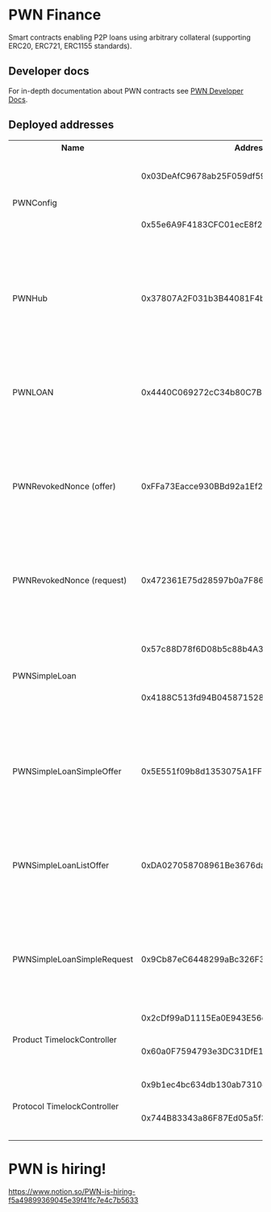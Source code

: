 # PWN Finance
Smart contracts enabling P2P loans using arbitrary collateral (supporting ERC20, ERC721, ERC1155 standards).

## Developer docs
For in-depth documentation about PWN contracts see [PWN Developer Docs](https://dev-docs.pwn.xyz/).

## Deployed addresses
<table>
	<tr><th>Name</th><th>Address</th><th>Chain</th></tr>
    <tr>
        <td rowspan=2>PWNConfig</td>
        <td>0x03DeAfC9678ab25F059df59Be3B20875018e1d46</td><td><a href="https://etherscan.io/address/0x03DeAfC9678ab25F059df59Be3B20875018e1d46">Ethereum</a> <a href="https://polygonscan.com/address/0x03DeAfC9678ab25F059df59Be3B20875018e1d46">Polygon</a> <a href="https://arbiscan.io/address/0x03DeAfC9678ab25F059df59Be3B20875018e1d46">Arbitrum</a> <a href="https://goerli.etherscan.io/address/0x03DeAfC9678ab25F059df59Be3B20875018e1d46">Goerli</a></td>
    </tr>
    <tr>
        <td>0x55e6A9F4183CFC01ecE8f2258FC13b93e1B6c140</td><td><a href="https://optimistic.etherscan.io/address/0x55e6A9F4183CFC01ecE8f2258FC13b93e1B6c140">Optimism</a> <a href="https://basescan.org/address/0x55e6A9F4183CFC01ecE8f2258FC13b93e1B6c140">Base</a> <a href="https://cronoscan.com/address/0x55e6A9F4183CFC01ecE8f2258FC13b93e1B6c140">Cronos</a> <a href="https://explorer.mantle.xyz/address/0x55e6A9F4183CFC01ecE8f2258FC13b93e1B6c140">Mantle</a> <a href="https://sepolia.etherscan.io/address/0x55e6A9F4183CFC01ecE8f2258FC13b93e1B6c140">Sepolia</a></td>
    </tr>
    <tr>
        <td>PWNHub</td><td>0x37807A2F031b3B44081F4b21500E5D70EbaDAdd5</td><td><a href="https://etherscan.io/address/0x37807A2F031b3B44081F4b21500E5D70EbaDAdd5">Ethereum</a> <a href="https://polygonscan.com/address/0x37807A2F031b3B44081F4b21500E5D70EbaDAdd5">Polygon</a> <a href="https://arbiscan.io/address/0x37807A2F031b3B44081F4b21500E5D70EbaDAdd5">Arbitrum</a> <a href="https://optimistic.etherscan.io/address/0x37807A2F031b3B44081F4b21500E5D70EbaDAdd5">Optimism</a> <a href="https://basescan.org/address/0x37807A2F031b3B44081F4b21500E5D70EbaDAdd5">Base</a> <a href="https://cronoscan.com/address/0x37807A2F031b3B44081F4b21500E5D70EbaDAdd5">Cronos</a> <a href="https://explorer.mantle.xyz/address/0x37807A2F031b3B44081F4b21500E5D70EbaDAdd5">Mantle</a> <a href="https://goerli.etherscan.io/address/0x37807A2F031b3B44081F4b21500E5D70EbaDAdd5">Goerli</a> <a href="https://sepolia.etherscan.io/address/0x37807A2F031b3B44081F4b21500E5D70EbaDAdd5">Sepolia</a></td>
    </tr>
    <tr>
        <td>PWNLOAN</td><td>0x4440C069272cC34b80C7B11bEE657D0349Ba9C23</td><td><a href="https://etherscan.io/address/0x4440C069272cC34b80C7B11bEE657D0349Ba9C23">Ethereum</a> <a href="https://polygonscan.com/address/0x4440C069272cC34b80C7B11bEE657D0349Ba9C23">Polygon</a> <a href="https://arbiscan.io/address/0x4440C069272cC34b80C7B11bEE657D0349Ba9C23">Arbitrum</a> <a href="https://optimistic.etherscan.io/address/0x4440C069272cC34b80C7B11bEE657D0349Ba9C23">Optimism</a> <a href="https://basescan.org/address/0x4440C069272cC34b80C7B11bEE657D0349Ba9C23">Base</a> <a href="https://cronoscan.com/address/0x4440C069272cC34b80C7B11bEE657D0349Ba9C23">Cronos</a> <a href="https://explorer.mantle.xyz/address/0x4440C069272cC34b80C7B11bEE657D0349Ba9C23">Mantle</a> <a href="https://goerli.etherscan.io/address/0x4440C069272cC34b80C7B11bEE657D0349Ba9C23">Goerli</a> <a href="https://sepolia.etherscan.io/address/0x4440C069272cC34b80C7B11bEE657D0349Ba9C23">Sepolia</a></td>
    </tr>
    <tr>
        <td>PWNRevokedNonce (offer)</td><td>0xFFa73Eacce930BBd92a1Ef218400cBd1036c437e</td><td><a href="https://etherscan.io/address/0xFFa73Eacce930BBd92a1Ef218400cBd1036c437e">Ethereum</a> <a href="https://polygonscan.com/address/0xFFa73Eacce930BBd92a1Ef218400cBd1036c437e">Polygon</a> <a href="https://arbiscan.io/address/0xFFa73Eacce930BBd92a1Ef218400cBd1036c437e">Arbitrum</a> <a href="https://optimistic.etherscan.io/address/0xFFa73Eacce930BBd92a1Ef218400cBd1036c437e">Optimism</a> <a href="https://basescan.org/address/0xFFa73Eacce930BBd92a1Ef218400cBd1036c437e">Base</a> <a href="https://cronoscan.com/address/0xFFa73Eacce930BBd92a1Ef218400cBd1036c437e">Cronos</a> <a href="https://explorer.mantle.xyz/address/0xFFa73Eacce930BBd92a1Ef218400cBd1036c437e">Mantle</a> <a href="https://goerli.etherscan.io/address/0xFFa73Eacce930BBd92a1Ef218400cBd1036c437e">Goerli</a> <a href="https://sepolia.etherscan.io/address/0xFFa73Eacce930BBd92a1Ef218400cBd1036c437e">Sepolia</a></td>
    </tr>
    <tr>
        <td>PWNRevokedNonce (request)</td><td>0x472361E75d28597b0a7F86146fbB4a86f173d10D</td><td><a href="https://etherscan.io/address/0x472361E75d28597b0a7F86146fbB4a86f173d10D">Ethereum</a> <a href="https://polygonscan.com/address/0x472361E75d28597b0a7F86146fbB4a86f173d10D">Polygon</a> <a href="https://arbiscan.io/address/0x472361E75d28597b0a7F86146fbB4a86f173d10D">Arbitrum</a> <a href="https://optimistic.etherscan.io/address/0x472361E75d28597b0a7F86146fbB4a86f173d10D">Optimism</a> <a href="https://basescan.org/address/0x472361E75d28597b0a7F86146fbB4a86f173d10D">Base</a> <a href="https://cronoscan.com/address/0x472361E75d28597b0a7F86146fbB4a86f173d10D">Cronos</a> <a href="https://explorer.mantle.xyz/address/0x472361E75d28597b0a7F86146fbB4a86f173d10D">Mantle</a> <a href="https://goerli.etherscan.io/address/0x472361E75d28597b0a7F86146fbB4a86f173d10D">Goerli</a> <a href="https://sepolia.etherscan.io/address/0x472361E75d28597b0a7F86146fbB4a86f173d10D">Sepolia</a></td>
    </tr>
    <tr>
        <td rowspan=2>PWNSimpleLoan</td>
        <td>0x57c88D78f6D08b5c88b4A3b7BbB0C1AA34c3280A</td><td><a href="https://etherscan.io/address/0x57c88D78f6D08b5c88b4A3b7BbB0C1AA34c3280A">Ethereum</a> <a href="https://polygonscan.com/address/0x57c88D78f6D08b5c88b4A3b7BbB0C1AA34c3280A">Polygon</a> <a href="https://arbiscan.io/address/0x57c88D78f6D08b5c88b4A3b7BbB0C1AA34c3280A">Arbitrum</a> <a href="https://goerli.etherscan.io/address/0x57c88D78f6D08b5c88b4A3b7BbB0C1AA34c3280A">Goerli</a></td>
    </tr>
    <tr>
        <td>0x4188C513fd94B0458715287570c832d9560bc08a</td><td><a href="https://optimistic.etherscan.io/address/0x4188C513fd94B0458715287570c832d9560bc08a">Optimism</a> <a href="https://basescan.org/address/0x4188C513fd94B0458715287570c832d9560bc08a">Base</a> <a href="https://cronoscan.com/address/0x4188C513fd94B0458715287570c832d9560bc08a">Cronos</a> <a href="https://explorer.mantle.xyz/address/0x4188C513fd94B0458715287570c832d9560bc08a">Mantle</a> <a href="https://sepolia.etherscan.io/address/0x4188C513fd94B0458715287570c832d9560bc08a">Sepolia</a></td>
    </tr>
    <tr>
        <td>PWNSimpleLoanSimpleOffer</td><td>0x5E551f09b8d1353075A1FF3B484Ee688aCAc02F6</td><td><a href="https://etherscan.io/address/0x5E551f09b8d1353075A1FF3B484Ee688aCAc02F6">Ethereum</a> <a href="https://polygonscan.com/address/0x5E551f09b8d1353075A1FF3B484Ee688aCAc02F6">Polygon</a> <a href="https://arbiscan.io/address/0x5E551f09b8d1353075A1FF3B484Ee688aCAc02F6">Arbitrum</a> <a href="https://optimistic.etherscan.io/address/0x5E551f09b8d1353075A1FF3B484Ee688aCAc02F6">Optimism</a> <a href="https://basescan.org/address/0x5E551f09b8d1353075A1FF3B484Ee688aCAc02F6">Base</a> <a href="https://cronoscan.com/address/0x5E551f09b8d1353075A1FF3B484Ee688aCAc02F6">Cronos</a> <a href="https://explorer.mantle.xyz/address/0x5E551f09b8d1353075A1FF3B484Ee688aCAc02F6">Mantle</a> <a href="https://goerli.etherscan.io/address/0x5E551f09b8d1353075A1FF3B484Ee688aCAc02F6">Goerli</a> <a href="https://sepolia.etherscan.io/address/0x5E551f09b8d1353075A1FF3B484Ee688aCAc02F6">Sepolia</a></td>
    </tr>
    <tr>
        <td>PWNSimpleLoanListOffer</td><td>0xDA027058708961Be3676daEB68Fde1758B210065</td><td><a href="https://etherscan.io/address/0xDA027058708961Be3676daEB68Fde1758B210065">Ethereum</a> <a href="https://polygonscan.com/address/0xDA027058708961Be3676daEB68Fde1758B210065">Polygon</a> <a href="https://arbiscan.io/address/0xDA027058708961Be3676daEB68Fde1758B210065">Arbitrum</a> <a href="https://optimistic.etherscan.io/address/0xDA027058708961Be3676daEB68Fde1758B210065">Optimism</a> <a href="https://basescan.org/address/0xDA027058708961Be3676daEB68Fde1758B210065">Base</a> <a href="https://cronoscan.com/address/0xDA027058708961Be3676daEB68Fde1758B210065">Cronos</a> <a href="https://explorer.mantle.xyz/address/0xDA027058708961Be3676daEB68Fde1758B210065">Mantle</a> <a href="https://goerli.etherscan.io/address/0xDA027058708961Be3676daEB68Fde1758B210065">Goerli</a> <a href="https://sepolia.etherscan.io/address/0xDA027058708961Be3676daEB68Fde1758B210065">Sepolia</a></td>
    </tr>
    <tr>
        <td>PWNSimpleLoanSimpleRequest</td><td>0x9Cb87eC6448299aBc326F32d60E191Ef32Ab225D</td><td><a href="https://etherscan.io/address/0x9Cb87eC6448299aBc326F32d60E191Ef32Ab225D">Ethereum</a> <a href="https://polygonscan.com/address/0x9Cb87eC6448299aBc326F32d60E191Ef32Ab225D">Polygon</a> <a href="https://arbiscan.io/address/0x9Cb87eC6448299aBc326F32d60E191Ef32Ab225D">Arbitrum</a> <a href="https://optimistic.etherscan.io/address/0x9Cb87eC6448299aBc326F32d60E191Ef32Ab225D">Optimism</a> <a href="https://basescan.org/address/0x9Cb87eC6448299aBc326F32d60E191Ef32Ab225D">Base</a> <a href="https://cronoscan.com/address/0x9Cb87eC6448299aBc326F32d60E191Ef32Ab225D">Cronos</a> <a href="https://explorer.mantle.xyz/address/0x9Cb87eC6448299aBc326F32d60E191Ef32Ab225D">Mantle</a> <a href="https://goerli.etherscan.io/address/0x9Cb87eC6448299aBc326F32d60E191Ef32Ab225D">Goerli</a> <a href="https://sepolia.etherscan.io/address/0x9Cb87eC6448299aBc326F32d60E191Ef32Ab225D">Sepolia</a></td>
    </tr>
    <tr>
        <td rowspan=2>Product TimelockController</td>
        <td>0x2cDf99aD1115Ea0E943E56dd26459E3e57788C12</td><td><a href="https://etherscan.io/address/0x2cDf99aD1115Ea0E943E56dd26459E3e57788C12">Ethereum</a> <a href="https://polygonscan.com/address/0x2cDf99aD1115Ea0E943E56dd26459E3e57788C12">Polygon</a></td>
    </tr>
    <tr>
        <td>0x60a0F7594793e3DC31DfE1cC930dF65B54e95B39</td><td><a href="https://optimistic.etherscan.io/address/0x60a0F7594793e3DC31DfE1cC930dF65B54e95B39">Optimism</a> <a href="https://basescan.org/address/0x60a0F7594793e3DC31DfE1cC930dF65B54e95B39">Base</a> <a href="https://cronoscan.com/address/0x60a0F7594793e3DC31DfE1cC930dF65B54e95B39">Cronos</a> <a href="https://explorer.mantle.xyz/address/0x60a0F7594793e3DC31DfE1cC930dF65B54e95B39">Mantle</a> </td>
    </tr>
    <tr>
        <td rowspan=2>Protocol TimelockController</td>
        <td>0x9b1ec4bc634db130ab7310d4e585338888030623</td><td><a href="https://etherscan.io/address/0x9b1ec4bc634db130ab7310d4e585338888030623">Ethereum</a> <a href="https://polygonscan.com/address/0x9b1ec4bc634db130ab7310d4e585338888030623">Polygon</a></td>
    </tr>
    <tr>
        <td>0x744B83343a86F87Ed05a5f3A92939D6d81520F27</td><td><a href="https://optimistic.etherscan.io/address/0x744B83343a86F87Ed05a5f3A92939D6d81520F27">Optimism</a> <a href="https://basescan.org/address/0x744B83343a86F87Ed05a5f3A92939D6d81520F27">Base</a> <a href="https://cronoscan.com/address/0x744B83343a86F87Ed05a5f3A92939D6d81520F27">Cronos</a> <a href="https://explorer.mantle.xyz/address/0x744B83343a86F87Ed05a5f3A92939D6d81520F27">Mantle</a></td>
    </tr>
</table>

# PWN is hiring!
https://www.notion.so/PWN-is-hiring-f5a49899369045e39f41fc7e4c7b5633

